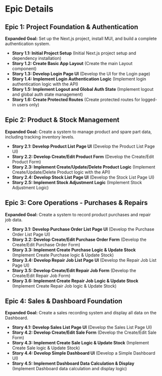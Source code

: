# Epic Details

## Epic 1: Project Foundation & Authentication
**Expanded Goal:** Set up the Next.js project, install MUI, and build a complete authentication system.
* **Story 1.1: Initial Project Setup** (Initial Next.js project setup and dependency installation)
* **Story 1.2: Create Basic App Layout** (Create the main Layout component)
* **Story 1.3: Develop Login Page UI** (Develop the UI for the Login page)
* **Story 1.4: Implement Login Authentication Logic** (Implement login authentication logic with the API)
* **Story 1.5: Implement Logout and Global Auth State** (Implement logout and global auth state management)
* **Story 1.6: Create Protected Routes** (Create protected routes for logged-in users only)

## Epic 2: Product & Stock Management
**Expanded Goal:** Create a system to manage product and spare part data, including tracking inventory levels.
* **Story 2.1: Develop Product List Page UI** (Develop the Product List Page UI)
* **Story 2.2: Develop Create/Edit Product Form** (Develop the Create/Edit Product Form)
* **Story 2.3: Implement Create/Update/Delete Product Logic** (Implement Create/Update/Delete Product logic with the API)
* **Story 2.4: Develop Stock List Page UI** (Develop the Stock List Page UI)
* **Story 2.5: Implement Stock Adjustment Logic** (Implement Stock Adjustment Logic)

## Epic 3: Core Operations - Purchases & Repairs
**Expanded Goal:** Create a system to record product purchases and repair job data.
* **Story 3.1: Develop Purchase Order List Page UI** (Develop the Purchase Order List Page UI)
* **Story 3.2: Develop Create/Edit Purchase Order Form** (Develop the Create/Edit Purchase Order Form)
* **Story 3.3: Implement Create Purchase Logic & Update Stock** (Implement Create Purchase logic & Update Stock)
* **Story 3.4: Develop Repair Job List Page UI** (Develop the Repair Job List Page UI)
* **Story 3.5: Develop Create/Edit Repair Job Form** (Develop the Create/Edit Repair Job Form)
* **Story 3.6: Implement Create Repair Job Logic & Update Stock** (Implement Create Repair Job logic & Update Stock)

## Epic 4: Sales & Dashboard Foundation
**Expanded Goal:** Create a sales recording system and display all data on the Dashboard.
* **Story 4.1: Develop Sales List Page UI** (Develop the Sales List Page UI)
* **Story 4.2: Develop Create/Edit Sale Form** (Develop the Create/Edit Sale Form)
* **Story 4.3: Implement Create Sale Logic & Update Stock** (Implement Create Sale logic & Update Stock)
* **Story 4.4: Develop Simple Dashboard UI** (Develop a Simple Dashboard UI)
* **Story 4.5: Implement Dashboard Data Calculation & Display** (Implement Dashboard data calculation and display logic)